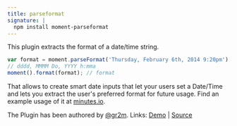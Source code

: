 ```yaml
---
title: parseformat
signature: |
  npm install moment-parseformat
---
```



This plugin extracts the format of a date/time string. 

```javascript
var format = moment.parseFormat('Thursday, February 6th, 2014 9:20pm');
// dddd, MMMM Do, YYYY h:mma
moment().format(format); // format
```

That allows to create smart date inputs that let your users set a
Date/Time and lets you extract the user's preferred format for future usage.
Find an example usage of it at [minutes.io](https://minutes.io/new/Meeting).

The Plugin has been authored by [@gr2m](https://github.com/gr2m).
Links: [Demo](http://gr2m.github.io/moment-parseformat/) |
[Source](https://github.com/gr2m/moment.parseFormat)
